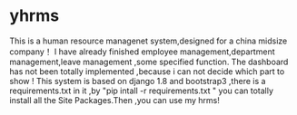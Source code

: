 # yhrms
This is a human resource managenet system,designed for a china midsize company！
I have already finished employee management,department management,leave management ,some specified function.
The dashboard has not been totally implemented ,because i can not decide which part to show !
This system is based on django 1.8 and bootstrap3 ,there is a requirements.txt in it ,by 
"pip intall -r requirements.txt "
you can totally install all the Site Packages.Then ,you can use my hrms!

